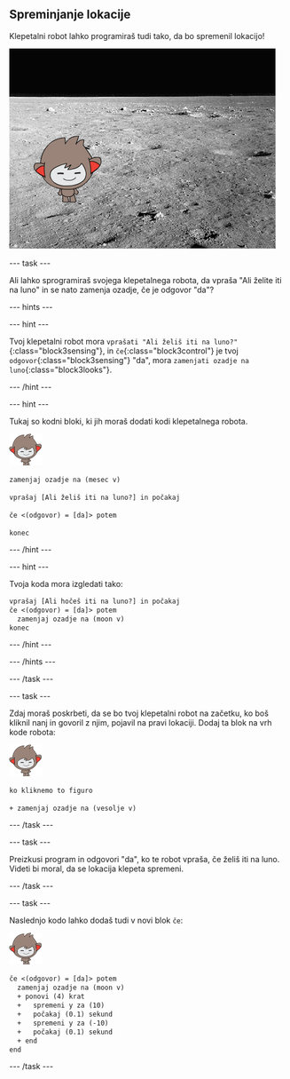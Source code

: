 ## Spreminjanje lokacije

Klepetalni robot lahko programiraš tudi tako, da bo spremenil lokacijo!

![Testiranje spreminjanja ozadja](images/chatbot-backdrop-moon.png)

--- task ---

Ali lahko sprogramiraš svojega klepetalnega robota, da vpraša "Ali želite iti na luno" in se nato zamenja ozadje, če je odgovor "da"?

--- hints ---

--- hint ---

Tvoj klepetalni robot mora `vprašati "Ali želiš iti na luno?"`{:class="block3sensing"}, in `če`{:class="block3control"} je tvoj `odgovor`{:class="block3sensing"} "da", mora `zamenjati ozadje na luno`{:class="block3looks"}.

--- /hint ---

--- hint ---

Tukaj so kodni bloki, ki jih moraš dodati kodi klepetalnega robota.

![nano figura](images/nano-sprite.png)

```blocks3
zamenjaj ozadje na (mesec v)

vprašaj [Ali želiš iti na luno?] in počakaj

če <(odgovor) = [da]> potem

konec
```

--- /hint ---

--- hint ---

Tvoja koda mora izgledati tako:

```blocks3
vprašaj [Ali hočeš iti na luno?] in počakaj
če <(odgovor) = [da]> potem
  zamenjaj ozadje na (moon v)
konec
```

--- /hint ---

--- /hints ---

--- /task ---

--- task ---

Zdaj moraš poskrbeti, da se bo tvoj klepetalni robot na začetku, ko boš kliknil nanj in govoril z njim, pojavil na pravi lokaciji. Dodaj ta blok na vrh kode robota:

![nano figura](images/nano-sprite.png)

```blocks3
ko kliknemo to figuro

+ zamenjaj ozadje na (vesolje v)
```

--- /task ---

--- task ---

Preizkusi program in odgovori "da", ko te robot vpraša, če želiš iti na luno. Videti bi moral, da se lokacija klepeta spremeni.

--- /task ---

--- task ---

Naslednjo kodo lahko dodaš tudi v novi blok `če`:

![nano figura](images/nano-sprite.png)

```blocks3
če <(odgovor) = [da]> potem 
  zamenjaj ozadje na (moon v)
  + ponovi (4) krat 
  +   spremeni y za (10)
  +   počakaj (0.1) sekund
  +   spremeni y za (-10)
  +   počakaj (0.1) sekund
  + end
end
```

--- /task ---